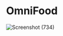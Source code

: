 # OmniFood
![Screenshot (734)](https://user-images.githubusercontent.com/100563043/155963960-cd23787e-94d4-4f15-961e-f1d0c239c5d4.png)
